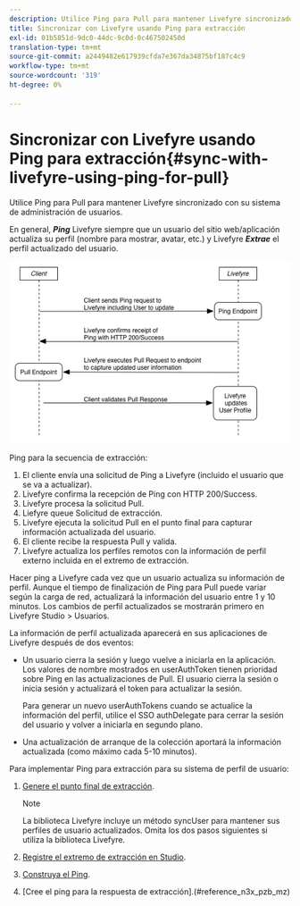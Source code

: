 ```yaml
---
description: Utilice Ping para Pull para mantener Livefyre sincronizado con su sistema de administración de usuarios.
title: Sincronizar con Livefyre usando Ping para extracción
exl-id: 01b5851d-9dc0-44dc-9c0d-0c467502450d
translation-type: tm+mt
source-git-commit: a2449482e617939cfda7e367da34875bf187c4c9
workflow-type: tm+mt
source-wordcount: '319'
ht-degree: 0%

---
```


# Sincronizar con Livefyre usando Ping para extracción{#sync-with-livefyre-using-ping-for-pull}

Utilice Ping para Pull para mantener Livefyre sincronizado con su sistema de administración de usuarios.

En general, ***Ping*** Livefyre siempre que un usuario del sitio web/aplicación actualiza su perfil (nombre para mostrar, avatar, etc.) y Livefyre ***Extrae*** el perfil actualizado del usuario.

![](assets/Ping-for-Pull.png)

Ping para la secuencia de extracción:

1. El cliente envía una solicitud de Ping a Livefyre (incluido el usuario que se va a actualizar).
1. Livefyre confirma la recepción de Ping con HTTP 200/Success.
1. Livefyre procesa la solicitud Pull.
1. Liefyre queue Solicitud de extracción.
1. Livefyre ejecuta la solicitud Pull en el punto final para capturar información actualizada del usuario.
1. El cliente recibe la respuesta Pull y valida.
1. Livefyre actualiza los perfiles remotos con la información de perfil externo incluida en el extremo de extracción.

Hacer ping a Livefyre cada vez que un usuario actualiza su información de perfil. Aunque el tiempo de finalización de Ping para Pull puede variar según la carga de red, actualizará la información del usuario entre 1 y 10 minutos. Los cambios de perfil actualizados se mostrarán primero en Livefyre Studio > Usuarios.

La información de perfil actualizada aparecerá en sus aplicaciones de Livefyre después de dos eventos:

* Un usuario cierra la sesión y luego vuelve a iniciarla en la aplicación. Los valores de nombre mostrados en userAuthToken tienen prioridad sobre Ping en las actualizaciones de Pull. El usuario cierra la sesión o inicia sesión y actualizará el token para actualizar la sesión.

   Para generar un nuevo userAuthTokens cuando se actualice la información del perfil, utilice el SSO authDelegate para cerrar la sesión del usuario y volver a iniciarla en segundo plano.

* Una actualización de arranque de la colección aportará la información actualizada (como máximo cada 5-10 minutos).

Para implementar Ping para extracción para su sistema de perfil de usuario:

1. [Genere el punto final de extracción](#t_build_the_pull_endpoint).

   >[!NOTE]
   >
   >La biblioteca Livefyre incluye un método syncUser para mantener sus perfiles de usuario actualizados. Omita los dos pasos siguientes si utiliza la biblioteca Livefyre.

1. [Registre el extremo de extracción en Studio](#register_the_endpoint_with_studio).
1. [Construya el Ping](#t_build_the_ping).
1. [Cree el ping para la respuesta de extracción].(#reference_n3x_pzb_mz)
